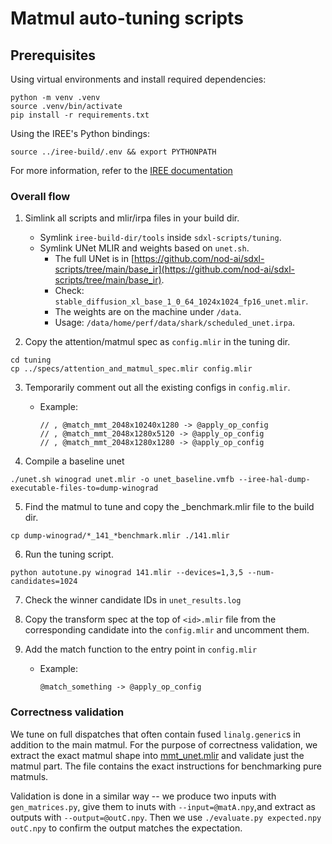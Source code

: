 # Matmul auto-tuning scripts

## Prerequisites
Using virtual environments and install required dependencies:
```shell
python -m venv .venv
source .venv/bin/activate
pip install -r requirements.txt
```
Using the IREE's Python bindings:
```shell
source ../iree-build/.env && export PYTHONPATH
```
For more information, refer to the [IREE documentation](https://iree.dev/building-from-source/getting-started/#python-bindings)

### Overall flow

1. Simlink all scripts and mlir/irpa files in your build dir.
   - Symlink `iree-build-dir/tools` inside `sdxl-scripts/tuning`.
   - Symlink UNet MLIR and weights based on `unet.sh`.
     - The full UNet is in [https://github.com/nod-ai/sdxl-scripts/tree/main/base_ir](https://github.com/nod-ai/sdxl-scripts/tree/main/base_ir).
     - Check: `stable_diffusion_xl_base_1_0_64_1024x1024_fp16_unet.mlir`.
     - The weights are on the machine under `/data`.
     - Usage: `/data/home/perf/data/shark/scheduled_unet.irpa`.

2. Copy the attention/matmul spec as `config.mlir` in the tuning dir. 
```shell
cd tuning
cp ../specs/attention_and_matmul_spec.mlir config.mlir
```

3. Temporarily comment out all the existing configs in `config.mlir`.
   - Example:
     ```mlir
     // , @match_mmt_2048x10240x1280 -> @apply_op_config
     // , @match_mmt_2048x1280x5120 -> @apply_op_config
     // , @match_mmt_2048x1280x1280 -> @apply_op_config
     ```

4. Compile a baseline unet
```shell
./unet.sh winograd unet.mlir -o unet_baseline.vmfb --iree-hal-dump-executable-files-to=dump-winograd
```

5. Find the matmul to tune and copy the _benchmark.mlir file to the build dir.
```shell
cp dump-winograd/*_141_*benchmark.mlir ./141.mlir
```

6. Run the tuning script.
```shell
python autotune.py winograd 141.mlir --devices=1,3,5 --num-candidates=1024
```

7. Check the winner candidate IDs in `unet_results.log`

8. Copy the transform spec at the top of `<id>.mlir` file from the corresponding candidate into the `config.mlir` and uncomment them.

9. Add the match function to the entry point in `config.mlir`
   - Example:
     ```mlir
     @match_something -> @apply_op_config
     ```    

### Correctness validation

We tune on full dispatches that often contain fused `linalg.generic`s in
addition to the main matmul. For the purpose of correctness validation, we
extract the exact matmul shape into [mmt_unet.mlir](./mmt_net.mlir) and validate
just the matmul part. The file contains the exact instructions for benchmarking
pure matmuls.

Validation is done in a similar way -- we produce two inputs with
`gen_matrices.py`, give them to inuts with `--input=@matA.npy`,and extract as
outputs with `--output=@outC.npy`. Then we use `./evaluate.py expected.npy
outC.npy` to confirm the output matches the expectation.
